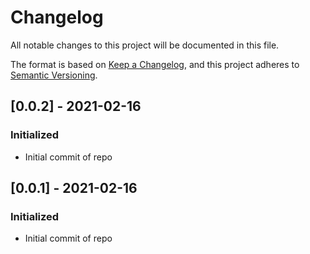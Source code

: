 # Changelog

All notable changes to this project will be documented in this file.

The format is based on [Keep a Changelog](https://keepachangelog.com/en/1.0.0/),
and this project adheres to [Semantic Versioning](https://semver.org/spec/v2.0.0.html).

## [0.0.2] - 2021-02-16
### Initialized
 - Initial commit of repo

## [0.0.1] - 2021-02-16
### Initialized
 - Initial commit of repo